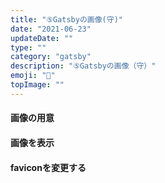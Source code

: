 ```yaml
---
title: "⑤Gatsbyの画像(守)"
date: "2021-06-23"
updateDate: ""
type: ""
category: "gatsby"
description: "⑤Gatsbyの画像（守）"
emoji: "🍃"
topImage: ""
---
```

#### 画像の用意
#### 画像を表示
#### faviconを変更する